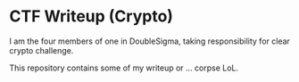 # CTF Writeup (Crypto)

I am the four members of one in DoubleSigma, taking responsibility for clear crypto challenge.

This repository contains some of my writeup or ... corpse LoL.

